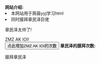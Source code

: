 <html lang="zh">
<head>       
   <title>膜拜章民泽网站</title>
</head>
<body>
  <main>
    <script>
      var pre=0;
    </script>
    <b>网站介绍:</b>
    <li>本网站用于蒟蒻yyj学习html</li>
    <li>同时膜拜章民泽巨佬</li>
    <p>章民泽太帅了!</p>
    <a herf="https://www.luogu.com.cn/paste/ecqdyqe3">ZMZ AK IOI!</a>
    <br>
    <button type="button" onclick="pre+=1">点此增加ZMZ AK IOI的次数</button>
    <b>章民泽的膜拜次数:</b>
    <script>
        document.write(pre);
    </script>
  </main>
  <aside>
    <p>膜拜章民泽</p>
  </aside>
</body>
</html>
